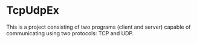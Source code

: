 # TcpUdpEx
This is a project consisting of two programs (client and server) capable of communicating using two protocols: TCP and UDP.
